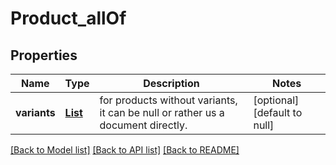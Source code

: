 # Product_allOf
## Properties

Name | Type | Description | Notes
------------ | ------------- | ------------- | -------------
**variants** | [**List**](Document.md) | for products without variants, it can be null or rather us a document directly. | [optional] [default to null]

[[Back to Model list]](../README.md#documentation-for-models) [[Back to API list]](../README.md#documentation-for-api-endpoints) [[Back to README]](../README.md)

